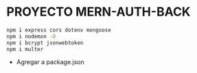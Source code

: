 # PROYECTO MERN-AUTH-BACK

```bash
npm i express cors dotenv mongoose
npm i nodemon -D
npm i bcrypt jsonwebtoken
npm i multer 
```

- Agregar a package.json

```js

```